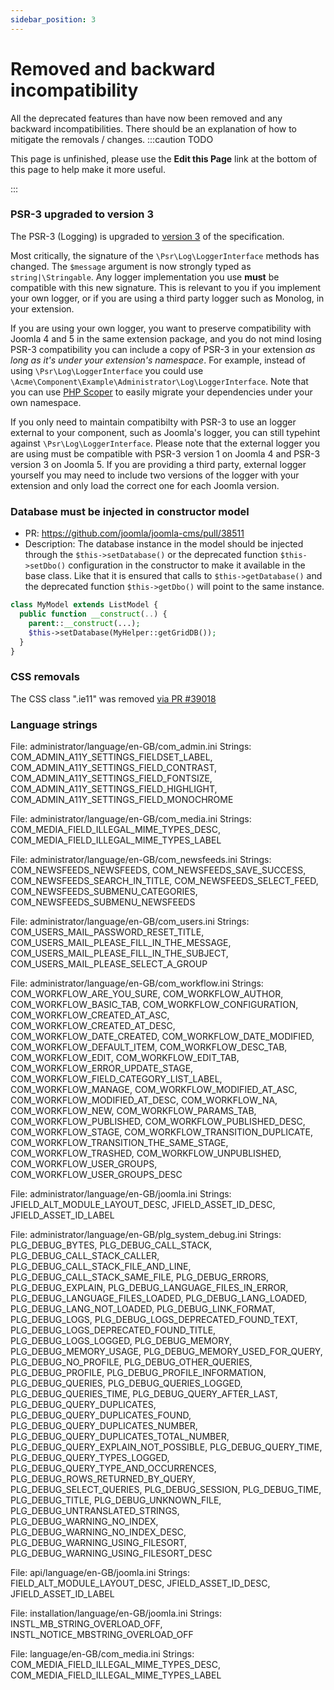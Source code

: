 ```yaml
---
sidebar_position: 3
---
```


Removed and backward incompatibility
===============
All the deprecated features than have now been removed and any backward incompatibilities.
There should be an explanation of how to mitigate the removals / changes.
:::caution TODO

This page is unfinished, please use the **Edit this Page** link at the bottom of this page to help make it more useful.

:::

### PSR-3 upgraded to version 3

The PSR-3 (Logging) is upgraded to [version 3](https://github.com/php-fig/log/tree/3.0.0) of the specification.

Most critically, the signature of the `\Psr\Log\LoggerInterface` methods has changed. The `$message` argument is now strongly typed as `string|\Stringable`. Any logger implementation you use **must** be compatible with this new signature. This is relevant to you if you implement your own logger, or if you are using a third party logger such as Monolog, in your extension.

If you are using your own logger, you want to preserve compatibility with Joomla 4 and 5 in the same extension package, and you do not mind losing PSR-3 compatibility you can include a copy of PSR-3 in your extension _as long as it's under your extension's namespace_. For example, instead of using `\Psr\Log\LoggerInterface` you could use `\Acme\Component\Example\Administrator\Log\LoggerInterface`. Note that you can use [PHP Scoper](https://github.com/humbug/php-scoper) to easily migrate your dependencies under your own namespace.

If you only need to maintain compatibilty with PSR-3 to use an logger external to your component, such as Joomla's logger, you can still typehint against `\Psr\Log\LoggerInterface`. Please note that the external logger you are using must be compatible with PSR-3 version 1 on Joomla 4 and PSR-3 version 3 on Joomla 5. If you are providing a third party, external logger yourself you may need to include two versions of the logger with your extension and only load the correct one for each Joomla version.

### Database must be injected in constructor model
- PR: https://github.com/joomla/joomla-cms/pull/38511
- Description: The database instance in the model should be injected through the `$this->setDatabase()` or the deprecated function `$this->setDbo()`  configuration in the constructor to make it available in the base class. Like that it is ensured that calls to `$this->getDatabase()` and the deprecated function `$this->getDbo()` will point to the same instance.

```php
class MyModel extends ListModel {
  public function __construct(..) {
    parent::__construct(...);
    $this->setDatabase(MyHelper::getGridDB());
  }
}
```

### CSS removals
The CSS class ".ie11" was removed [via PR #39018](https://github.com/joomla/joomla-cms/pull/39018)

### Language strings
File: administrator/language/en-GB/com_admin.ini
Strings: COM_ADMIN_A11Y_SETTINGS_FIELDSET_LABEL, COM_ADMIN_A11Y_SETTINGS_FIELD_CONTRAST, COM_ADMIN_A11Y_SETTINGS_FIELD_FONTSIZE, COM_ADMIN_A11Y_SETTINGS_FIELD_HIGHLIGHT, COM_ADMIN_A11Y_SETTINGS_FIELD_MONOCHROME

File: administrator/language/en-GB/com_media.ini 
Strings: COM_MEDIA_FIELD_ILLEGAL_MIME_TYPES_DESC, COM_MEDIA_FIELD_ILLEGAL_MIME_TYPES_LABEL

File: administrator/language/en-GB/com_newsfeeds.ini
Strings: COM_NEWSFEEDS_NEWSFEEDS, COM_NEWSFEEDS_SAVE_SUCCESS, COM_NEWSFEEDS_SEARCH_IN_TITLE, COM_NEWSFEEDS_SELECT_FEED, COM_NEWSFEEDS_SUBMENU_CATEGORIES, COM_NEWSFEEDS_SUBMENU_NEWSFEEDS

File: administrator/language/en-GB/com_users.ini 
Strings: COM_USERS_MAIL_PASSWORD_RESET_TITLE, COM_USERS_MAIL_PLEASE_FILL_IN_THE_MESSAGE, COM_USERS_MAIL_PLEASE_FILL_IN_THE_SUBJECT, COM_USERS_MAIL_PLEASE_SELECT_A_GROUP

File: administrator/language/en-GB/com_workflow.ini
Strings: COM_WORKFLOW_ARE_YOU_SURE, COM_WORKFLOW_AUTHOR, COM_WORKFLOW_BASIC_TAB, COM_WORKFLOW_CONFIGURATION, COM_WORKFLOW_CREATED_AT_ASC, COM_WORKFLOW_CREATED_AT_DESC, COM_WORKFLOW_DATE_CREATED, COM_WORKFLOW_DATE_MODIFIED, COM_WORKFLOW_DEFAULT_ITEM, COM_WORKFLOW_DESC_TAB, COM_WORKFLOW_EDIT, COM_WORKFLOW_EDIT_TAB, COM_WORKFLOW_ERROR_UPDATE_STAGE, COM_WORKFLOW_FIELD_CATEGORY_LIST_LABEL, COM_WORKFLOW_MANAGE, COM_WORKFLOW_MODIFIED_AT_ASC, COM_WORKFLOW_MODIFIED_AT_DESC, COM_WORKFLOW_NA, COM_WORKFLOW_NEW, COM_WORKFLOW_PARAMS_TAB, COM_WORKFLOW_PUBLISHED, COM_WORKFLOW_PUBLISHED_DESC, COM_WORKFLOW_STAGE, COM_WORKFLOW_TRANSITION_DUPLICATE, COM_WORKFLOW_TRANSITION_THE_SAME_STAGE, COM_WORKFLOW_TRASHED, COM_WORKFLOW_UNPUBLISHED, COM_WORKFLOW_USER_GROUPS, COM_WORKFLOW_USER_GROUPS_DESC

File: administrator/language/en-GB/joomla.ini 
Strings: JFIELD_ALT_MODULE_LAYOUT_DESC, JFIELD_ASSET_ID_DESC, JFIELD_ASSET_ID_LABEL

File: administrator/language/en-GB/plg_system_debug.ini
Strings: PLG_DEBUG_BYTES, PLG_DEBUG_CALL_STACK, PLG_DEBUG_CALL_STACK_CALLER, PLG_DEBUG_CALL_STACK_FILE_AND_LINE, PLG_DEBUG_CALL_STACK_SAME_FILE, PLG_DEBUG_ERRORS, PLG_DEBUG_EXPLAIN, PLG_DEBUG_LANGUAGE_FILES_IN_ERROR, PLG_DEBUG_LANGUAGE_FILES_LOADED, PLG_DEBUG_LANG_LOADED, PLG_DEBUG_LANG_NOT_LOADED, PLG_DEBUG_LINK_FORMAT, PLG_DEBUG_LOGS, PLG_DEBUG_LOGS_DEPRECATED_FOUND_TEXT, PLG_DEBUG_LOGS_DEPRECATED_FOUND_TITLE, PLG_DEBUG_LOGS_LOGGED, PLG_DEBUG_MEMORY, PLG_DEBUG_MEMORY_USAGE, PLG_DEBUG_MEMORY_USED_FOR_QUERY, PLG_DEBUG_NO_PROFILE, PLG_DEBUG_OTHER_QUERIES, PLG_DEBUG_PROFILE, PLG_DEBUG_PROFILE_INFORMATION, PLG_DEBUG_QUERIES, PLG_DEBUG_QUERIES_LOGGED, PLG_DEBUG_QUERIES_TIME, PLG_DEBUG_QUERY_AFTER_LAST, PLG_DEBUG_QUERY_DUPLICATES, PLG_DEBUG_QUERY_DUPLICATES_FOUND, PLG_DEBUG_QUERY_DUPLICATES_NUMBER, PLG_DEBUG_QUERY_DUPLICATES_TOTAL_NUMBER, PLG_DEBUG_QUERY_EXPLAIN_NOT_POSSIBLE, PLG_DEBUG_QUERY_TIME, PLG_DEBUG_QUERY_TYPES_LOGGED, PLG_DEBUG_QUERY_TYPE_AND_OCCURRENCES, PLG_DEBUG_ROWS_RETURNED_BY_QUERY, PLG_DEBUG_SELECT_QUERIES, PLG_DEBUG_SESSION, PLG_DEBUG_TIME, PLG_DEBUG_TITLE, PLG_DEBUG_UNKNOWN_FILE, PLG_DEBUG_UNTRANSLATED_STRINGS, PLG_DEBUG_WARNING_NO_INDEX, PLG_DEBUG_WARNING_NO_INDEX_DESC, PLG_DEBUG_WARNING_USING_FILESORT, PLG_DEBUG_WARNING_USING_FILESORT_DESC

File: api/language/en-GB/joomla.ini 
Strings: FIELD_ALT_MODULE_LAYOUT_DESC, JFIELD_ASSET_ID_DESC, JFIELD_ASSET_ID_LABEL

File: installation/language/en-GB/joomla.ini
Strings: INSTL_MB_STRING_OVERLOAD_OFF, INSTL_NOTICE_MBSTRING_OVERLOAD_OFF

File: language/en-GB/com_media.ini 
Strings: COM_MEDIA_FIELD_ILLEGAL_MIME_TYPES_DESC, COM_MEDIA_FIELD_ILLEGAL_MIME_TYPES_LABEL


